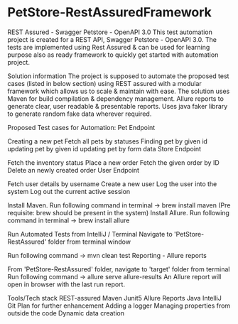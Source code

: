 # PetStore-RestAssuredFramework

REST Assured - Swagger Petstore - OpenAPI 3.0
This test automation project is created for a REST API, Swagger Petstore - OpenAPI 3.0. The tests are implemented using Rest Assured & can be used for learning purpose also as ready framework to quickly get started with automation project.

Solution information
The project is supposed to automate the proposed test cases (listed in below section) using REST assured with a modular framework which allows us to scale & maintain with ease. The solution uses Maven for build compilation & dependency management. Allure reports to generate clear, user readable & presentable reports. Uses java faker library to generate random fake data wherever required.

Proposed Test cases for Automation:
Pet Endpoint

Creating a new pet
Fetch all pets by statuses
Finding pet by given id
updating pet by given id
updating pet by form data
Store Endpoint

Fetch the inventory status
Place a new order
Fetch the given order by ID
Delete an newly created order
User Endpoint

Fetch user details by username
Create a new user
Log the user into the system
Log out the current active session

Install Maven. Run following command in terminal -> brew install maven (Pre requisite: brew should be present in the system)
Install Allure. Run following command in terminal -> brew install allure

Run Automated Tests from IntelliJ / Terminal
Navigate to 'PetStore-RestAssured' folder from terminal window

Run following command -> mvn clean test
Reporting - Allure reports

From 'PetStore-RestAssured' folder, navigate to 'target' folder from terminal
Run following command -> allure serve allure-results
An Allure report will open in browser with the last run report.

Tools/Tech stack
REST-assured
Maven
Junit5
Allure Reports
Java
IntelliJ
Git
Plan for further enhancement
Adding a logger
Managing properties from outside the code
Dynamic data creation
